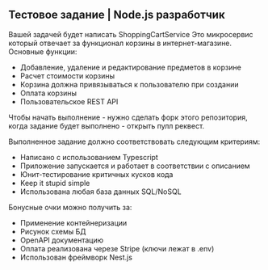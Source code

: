 ## Тестовое задание | Node.js разработчик 
Вашей задачей будет написать ShoppingCartService
Это микросервис который отвечает за функционал корзины в интернет-магазине.
Основные функции:
- Добавление, удаление и редактирование предметов в корзине
- Расчет стоимости корзины
- Корзина должна привязываться к пользователю при создании
- Оплата корзины
- Пользовательское REST API

Чтобы начать выполнение - нужно сделать форк этого репозитория, когда задание будет выполнено - открыть пулл реквест. 

Выполненное задание должно соответствовать следующим критериям:
- Написано с использованием Typescript
- Приложение запускается и работает в соответствии с описанием
- Юнит-тестирование критичных кусков кода
- Keep it stupid simple
- Использована любая база данных SQL/NoSQL

Бонусные очки можно получить за:
- Применение контейнеризации
- Рисунок схемы БД
- OpenAPI документацию
- Оплата реализована черезе Stripe (ключи лежат в .env)
- Использован фреймворк Nest.js
